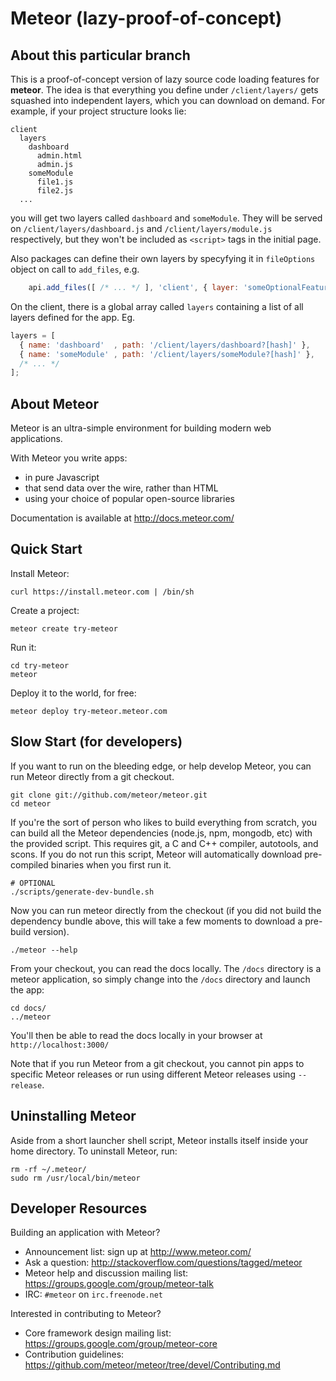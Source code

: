 # Meteor (lazy-proof-of-concept)

## About this particular branch

This is a proof-of-concept version of lazy source code loading features for **meteor**. The idea is that everything you define under `/client/layers/` gets squashed into independent layers, which you can download on demand. For example, if your project structure looks lie:
```
client
  layers
    dashboard
      admin.html
      admin.js
    someModule
      file1.js
      file2.js
  ...
```
you will get two layers called `dashboard` and `someModule`. They will be served on `/client/layers/dashboard.js` and `/client/layers/module.js` respectively, but they won't be included as `<script>` tags in the initial page.

Also packages can define their own layers by specyfying it in `fileOptions` object on call to `add_files`, e.g.
```javascript
    api.add_files([ /* ... */ ], 'client', { layer: 'someOptionalFeature' });
```
On the client, there is a global array called `layers` containing a list of all layers defined for the app. Eg.
```javascript
layers = [
  { name: 'dashboard'  , path: '/client/layers/dashboard?[hash]' },
  { name: 'someModule' , path: '/client/layers/someModule?[hash]' },
  /* ... */
];
```

## About Meteor

Meteor is an ultra-simple environment for building modern web
applications.

With Meteor you write apps:

* in pure Javascript
* that send data over the wire, rather than HTML
* using your choice of popular open-source libraries

Documentation is available at http://docs.meteor.com/

## Quick Start

Install Meteor:

    curl https://install.meteor.com | /bin/sh

Create a project:

    meteor create try-meteor

Run it:

    cd try-meteor
    meteor

Deploy it to the world, for free:

    meteor deploy try-meteor.meteor.com

## Slow Start (for developers)

If you want to run on the bleeding edge, or help develop Meteor, you
can run Meteor directly from a git checkout.

    git clone git://github.com/meteor/meteor.git
    cd meteor

If you're the sort of person who likes to build everything from scratch,
you can build all the Meteor dependencies (node.js, npm, mongodb, etc)
with the provided script. This requires git, a C and C++ compiler,
autotools, and scons. If you do not run this script, Meteor will
automatically download pre-compiled binaries when you first run it.

    # OPTIONAL
    ./scripts/generate-dev-bundle.sh

Now you can run meteor directly from the checkout (if you did not
build the dependency bundle above, this will take a few moments to
download a pre-build version).

    ./meteor --help

From your checkout, you can read the docs locally. The `/docs` directory is a
meteor application, so simply change into the `/docs` directory and launch
the app:

    cd docs/
    ../meteor

You'll then be able to read the docs locally in your browser at
`http://localhost:3000/`

Note that if you run Meteor from a git checkout, you cannot pin apps to specific
Meteor releases or run using different Meteor releases using `--release`.

## Uninstalling Meteor

Aside from a short launcher shell script, Meteor installs itself inside your
home directory. To uninstall Meteor, run:

    rm -rf ~/.meteor/
    sudo rm /usr/local/bin/meteor

## Developer Resources

Building an application with Meteor?

* Announcement list: sign up at http://www.meteor.com/
* Ask a question: http://stackoverflow.com/questions/tagged/meteor
* Meteor help and discussion mailing list: https://groups.google.com/group/meteor-talk
* IRC: `#meteor` on `irc.freenode.net`

Interested in contributing to Meteor?

* Core framework design mailing list: https://groups.google.com/group/meteor-core
* Contribution guidelines: https://github.com/meteor/meteor/tree/devel/Contributing.md
